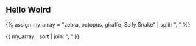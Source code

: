## Hello Wolrd

{% assign my_array = "zebra, octopus, giraffe, Sally Snake" | split: ", " %}

{{ my_array | sort | join: ", " }}
